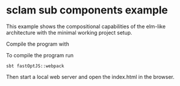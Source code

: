 # sclam sub components example

This example shows the compositional capabilities of the elm-like architecture with the minimal working project setup.

Compile the program with

To compile the program run

    sbt fastOptJS::webpack

Then start a local web server and open the index.html in the browser.